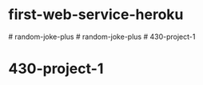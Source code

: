 # first-web-service-heroku
#   r a n d o m - j o k e - p l u s  
 #   r a n d o m - j o k e - p l u s  
 # 430-project-1
# 430-project-1
